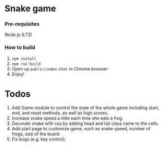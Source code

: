 Snake game
=============

### Pre-requisites

Node.js (LTS)


### How to build

1. `npm install`
2. `npm run build`
3. Open up `public/index.html` in Chrome browser
4. Enjoy!


Todos
=============

1. Add Game module to control the state of the whole game including start, end, and reset methods, as well as high scores.
2. Increase snake speed a little each time she eats a frog.
3. Decorate snake with css by adding head and tail class name to the cells.
2. Add start page to customize game, such as snake speed, number of frogs, size of the board.
3. Fix bugs (e.g. key control).
